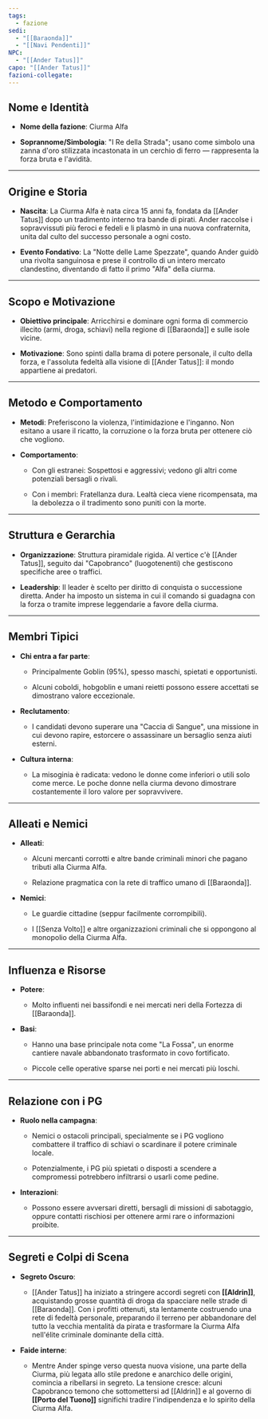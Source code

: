 ```yaml
---
tags:
  - fazione
sedi:
  - "[[Baraonda]]"
  - "[[Navi Pendenti]]"
NPC:
  - "[[Ander Tatus]]"
capo: "[[Ander Tatus]]"
fazioni-collegate:
---
```

## Nome e Identità

- **Nome della fazione**: Ciurma Alfa
    
- **Soprannome/Simbologia**: "I Re della Strada"; usano come simbolo una zanna d'oro stilizzata incastonata in un cerchio di ferro — rappresenta la forza bruta e l'avidità.
    

---

## Origine e Storia

- **Nascita**: La Ciurma Alfa è nata circa 15 anni fa, fondata da [[Ander Tatus]] dopo un tradimento interno tra bande di pirati. Ander raccolse i sopravvissuti più feroci e fedeli e li plasmò in una nuova confraternita, unita dal culto del successo personale a ogni costo.
    
- **Evento Fondativo**: La "Notte delle Lame Spezzate", quando Ander guidò una rivolta sanguinosa e prese il controllo di un intero mercato clandestino, diventando di fatto il primo "Alfa" della ciurma.
    

---

## Scopo e Motivazione

- **Obiettivo principale**: Arricchirsi e dominare ogni forma di commercio illecito (armi, droga, schiavi) nella regione di [[Baraonda]] e sulle isole vicine.
    
- **Motivazione**: Sono spinti dalla brama di potere personale, il culto della forza, e l'assoluta fedeltà alla visione di [[Ander Tatus]]: il mondo appartiene ai predatori.
    

---

## Metodo e Comportamento

- **Metodi**: Preferiscono la violenza, l'intimidazione e l'inganno. Non esitano a usare il ricatto, la corruzione o la forza bruta per ottenere ciò che vogliono.
    
- **Comportamento**:
    
    - Con gli estranei: Sospettosi e aggressivi; vedono gli altri come potenziali bersagli o rivali.
        
    - Con i membri: Fratellanza dura. Lealtà cieca viene ricompensata, ma la debolezza o il tradimento sono puniti con la morte.
        

---

## Struttura e Gerarchia

- **Organizzazione**: Struttura piramidale rigida. Al vertice c'è [[Ander Tatus]], seguito dai "Capobranco" (luogotenenti) che gestiscono specifiche aree o traffici.
    
- **Leadership**: Il leader è scelto per diritto di conquista o successione diretta. Ander ha imposto un sistema in cui il comando si guadagna con la forza o tramite imprese leggendarie a favore della ciurma.
    

---

## Membri Tipici

- **Chi entra a far parte**:
    
    - Principalmente Goblin (95%), spesso maschi, spietati e opportunisti.
        
    - Alcuni coboldi, hobgoblin e umani reietti possono essere accettati se dimostrano valore eccezionale.
        
- **Reclutamento**:
    
    - I candidati devono superare una "Caccia di Sangue", una missione in cui devono rapire, estorcere o assassinare un bersaglio senza aiuti esterni.
        
- **Cultura interna**:
    
    - La misoginia è radicata: vedono le donne come inferiori o utili solo come merce. Le poche donne nella ciurma devono dimostrare costantemente il loro valore per sopravvivere.
        

---

## Alleati e Nemici

- **Alleati**:
    
    - Alcuni mercanti corrotti e altre bande criminali minori che pagano tributi alla Ciurma Alfa.
        
    - Relazione pragmatica con la rete di traffico umano di [[Baraonda]].
        
- **Nemici**:
    
    - Le guardie cittadine (seppur facilmente corrompibili).
        
    - I [[Senza Volto]] e altre organizzazioni criminali che si oppongono al monopolio della Ciurma Alfa.
        

---

## Influenza e Risorse

- **Potere**:
    
    - Molto influenti nei bassifondi e nei mercati neri della Fortezza di [[Baraonda]].
        
- **Basi**:
    
    - Hanno una base principale nota come "La Fossa", un enorme cantiere navale abbandonato trasformato in covo fortificato.
        
    - Piccole celle operative sparse nei porti e nei mercati più loschi.
        

---

## Relazione con i PG

- **Ruolo nella campagna**:
    
    - Nemici o ostacoli principali, specialmente se i PG vogliono combattere il traffico di schiavi o scardinare il potere criminale locale.
        
    - Potenzialmente, i PG più spietati o disposti a scendere a compromessi potrebbero infiltrarsi o usarli come pedine.
        
- **Interazioni**:
    
    - Possono essere avversari diretti, bersagli di missioni di sabotaggio, oppure contatti rischiosi per ottenere armi rare o informazioni proibite.
        

---

## Segreti e Colpi di Scena

- **Segreto Oscuro**:
    
    - [[Ander Tatus]] ha iniziato a stringere accordi segreti con **[[Aldrin]]**, acquistando grosse quantità di droga da spacciare nelle strade di [[Baraonda]]. Con i profitti ottenuti, sta lentamente costruendo una rete di fedeltà personale, preparando il terreno per abbandonare del tutto la vecchia mentalità da pirata e trasformare la Ciurma Alfa nell'élite criminale dominante della città.
        
- **Faide interne**:
    
    - Mentre Ander spinge verso questa nuova visione, una parte della Ciurma, più legata allo stile predone e anarchico delle origini, comincia a ribellarsi in segreto. La tensione cresce: alcuni Capobranco temono che sottomettersi ad [[Aldrin]] e al governo di **[[Porto del Tuono]]** significhi tradire l'indipendenza e lo spirito della Ciurma Alfa.